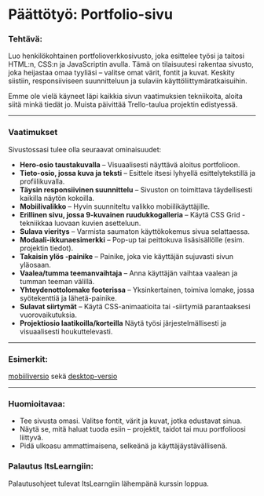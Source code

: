 # Päättötyö: Portfolio-sivu

### Tehtävä:

Luo henkilökohtainen portfolioverkkosivusto, joka esittelee työsi ja taitosi HTML:n, CSS:n ja JavaScriptin avulla. Tämä on tilaisuutesi rakentaa sivusto, joka heijastaa omaa tyyliäsi – valitse omat värit, fontit ja kuvat. Keskity siistiin, responsiiviseen suunnitteluun ja sulaviin käyttöliittymäratkaisuihin.

Emme ole vielä käyneet läpi kaikkia sivun vaatimuksien tekniikoita, aloita siitä minkä tiedät jo. Muista päivittää Trello-taulua projektin edistyessä.

---

### Vaatimukset

Sivustossasi tulee olla seuraavat ominaisuudet:

- **Hero-osio taustakuvalla** – Visuaalisesti näyttävä aloitus portfolioon.
- **Tieto-osio, jossa kuva ja teksti** – Esittele itsesi lyhyellä esittelytekstillä ja profiilikuvalla.
- **Täysin responsiivinen suunnittelu** – Sivuston on toimittava täydellisesti kaikilla näytön kokoilla.
- **Mobiilivalikko** – Hyvin suunniteltu valikko mobiilikäyttäjille.
- **Erillinen sivu, jossa 9-kuvainen ruudukkogalleria** – Käytä CSS Grid -tekniikkaa luovaan kuvien asetteluun.
- **Sulava vieritys** – Varmista saumaton käyttökokemus sivua selattaessa.
- **Modaali-ikkunaesimerkki** – Pop-up tai peittokuva lisäsisällölle (esim. projektin tiedot).
- **Takaisin ylös -painike** – Painike, joka vie käyttäjän sujuvasti sivun yläosaan.
- **Vaalea/tumma teemanvaihtaja** – Anna käyttäjän vaihtaa vaalean ja tumman teeman välillä.
- **Yhteydenottolomake footerissa** – Yksinkertainen, toimiva lomake, jossa syötekenttiä ja lähetä-painike.
- **Sulavat siirtymät** – Käytä CSS-animaatioita tai -siirtymiä parantaaksesi vuorovaikutuksia.
- **Projektiosio laatikoilla/korteilla** Näytä työsi järjestelmällisesti ja visuaalisesti houkuttelevasti.

---

### Esimerkit:

[mobiiliversio](/assets/mobile_example.png) sekä [desktop-versio](/assets/desktop_example.png)

---

### Huomioitavaa:

- Tee sivusta omasi. Valitse fontit, värit ja kuvat, jotka edustavat sinua.
- Näytä se, mitä haluat tuoda esiin – projektit, taidot tai muu portfolioosi liittyvä.
- Pidä ulkoasu ammattimaisena, selkeänä ja käyttäjäystävällisenä.

### Palautus ItsLearngiin:

Palautusohjeet tulevat ItsLearngiin lähempänä kurssin loppua.
